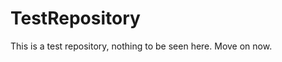 TestRepository
==============

This is a test repository, nothing to be seen here. Move on now. 
 
 
  
 
 
 
 
